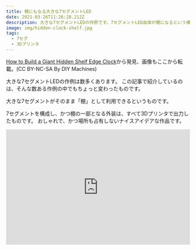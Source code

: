 ```yaml
---
title: 棚にもなる大きな7セグメントLED
date: 2021-03-26T11:26:28.212Z
description: 大きな7セグメントLEDの作例です。7セグメントLED自体が棚になるという構成がナイスアイデアです。
image: img/hidden-clock-shelf.jpg
tags:
  - 7セグ
  - 3Dプリンタ
---
```

[How to Build a Giant Hidden Shelf Edge Clock](https://www.instructables.com/How-to-Build-a-Giant-Hidden-Shelf-Edge-Clock/)から発見、画像もここから転載。(CC BY-NC-SA By DIY Machines)

大きな7セグメントLEDの作例は数多くあります。
この記事で紹介しているのは、そんな数ある作例の中でもちょっと変わったものです。

大きな7セグメントがそのまま「棚」として利用できるというものです。

7セグメントを構成し、かつ棚の一部となる外装は、すべて3Dプリンタで出力したものです。
おしゃれで、かつ場所も占有しないナイスアイデアな作品です。

<iframe width="100%" height="315" src="https://www.youtube.com/embed/8E0SeycTzHw" title="YouTube video player" frameborder="0" allow="accelerometer; autoplay; clipboard-write; encrypted-media; gyroscope; picture-in-picture" allowfullscreen></iframe>